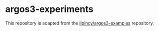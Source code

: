# argos3-experiments

This repository is adapted from the [ilpincy/argos3-examples][1] repository.

[1]: https://github.com/ilpincy/argos3-examples
